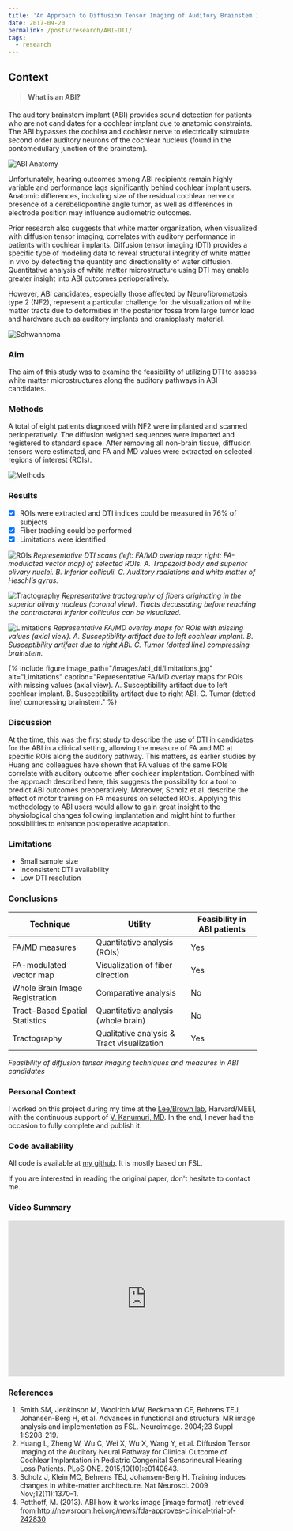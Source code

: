 ```yaml
---
title: 'An Approach to Diffusion Tensor Imaging of Auditory Brainstem Implant Candidates'
date: 2017-09-20
permalink: /posts/research/ABI-DTI/
tags:
  - research
---
```

## Context

> #### What is an ABI?

The auditory brainstem implant (ABI) provides sound detection for patients who are not candidates for a cochlear implant due to anatomic constraints.
The ABI bypasses the cochlea and cochlear nerve to electrically stimulate second order auditory neurons of the cochlear nucleus (found in the pontomedullary junction of the brainstem). 

![ABI Anatomy](/images/abi_dti/ABI_anatomy.gif "ABI Anatomy")

Unfortunately, hearing outcomes among ABI recipients remain highly variable and performance lags significantly behind cochlear implant users. Anatomic differences, including size of the residual cochlear nerve or presence of a cerebellopontine angle tumor, as well as differences in electrode position may influence audiometric outcomes. 

Prior research also suggests that white matter organization, when visualized with diffusion tensor imaging, correlates with auditory performance in patients with cochlear implants. Diffusion tensor imaging (DTI) provides a specific type of modeling data to reveal structural integrity of white matter in vivo by detecting the quantity and directionality of water diffusion. Quantitative analysis of white matter microstructure using DTI may enable greater insight into ABI outcomes perioperatively. 

However, ABI candidates, especially those affected by Neurofibromatosis type 2 (NF2), represent a particular challenge for the visualization of white matter tracts due to deformities in the posterior fossa from large tumor load and hardware such as auditory implants and cranioplasty material. 

![Schwannoma](/images/abi_dti/Schwannoma.gif "Schwannoma")

### Aim

The aim of this study was to examine the feasibility of utilizing DTI to assess white matter microstructures along the auditory pathways in ABI candidates. 

### Methods 

A total of eight patients diagnosed with NF2 were implanted and scanned perioperatively. The diffusion weighed sequences were imported and registered to standard space. After removing all non-brain tissue, diffusion tensors were estimated, and FA and MD values were extracted on selected regions of interest (ROIs). 

![Methods](/images/abi_dti/methods.jpg "Methods")

### Results

- [x] ROIs were extracted and DTI indices could be measured in 76% of subjects
- [x] Fiber tracking could be performed
- [x] Limitations were identified  

![ROIs](/images/abi_dti/ROIs.jpg "ROIs")
*Representative DTI scans (left: FA/MD overlap map; right: FA-modulated vector map) of selected ROIs. A. Trapezoid body and superior olivary nuclei. B. Inferior colliculi. C. Auditory radiations and white matter of Heschl’s gyrus.*

![Tractography](/images/abi_dti/Tracto.jpg "Tractography")
*Representative tractography of fibers originating in the superior olivary nucleus (coronal view). Tracts decussating before reaching the contralateral inferior colliculus can be visualized.*

![Limitations](/images/abi_dti/limitations.jpg "Limitations")
*Representative FA/MD overlay maps for ROIs with missing values (axial view). A. Susceptibility artifact due to left cochlear implant. B. Susceptibility artifact due to right ABI. C. Tumor (dotted line) compressing brainstem.*

{% include figure image_path="/images/abi_dti/limitations.jpg" alt="Limitations" caption="Representative FA/MD overlay maps for ROIs with missing values (axial view). A. Susceptibility artifact due to left cochlear implant. B. Susceptibility artifact due to right ABI. C. Tumor (dotted line) compressing brainstem." %}


### Discussion 

At the time, this was the first study to describe the use of DTI in candidates for the ABI in a clinical setting, allowing the measure of FA and MD at specific ROIs along the auditory pathway. This matters, as earlier studies by Huang and colleagues have shown that FA values of the same ROIs correlate with auditory outcome after cochlear implantation. Combined with the approach described here, this suggests the possibility for a tool to predict ABI outcomes preoperatively. Moreover, Scholz et al. describe the effect of motor training on FA measures on selected ROIs. Applying this methodology to ABI users would allow to gain great insight to the physiological changes following implantation and might hint to further possibilities to enhance postoperative adaptation. 

### Limitations
-	Small sample size
-	Inconsistent DTI availability
-	Low DTI resolution

### Conclusions

| **Technique** |	**Utility** | **Feasibility in ABI patients**|
|-------------|-------------|-------------|
|FA/MD measures	| Quantitative analysis (ROIs) |	Yes|
|FA-modulated vector map	 | Visualization of fiber direction	| Yes|
|Whole Brain Image Registration | Comparative analysis |	No|
|Tract-Based Spatial Statistics	| Quantitative analysis (whole brain)	| No|
|Tractography |	Qualitative analysis & Tract visualization	| Yes|

*Feasibility of diffusion tensor imaging techniques and measures in ABI candidates*

### Personal Context

I worked on this project during my time at the [Lee/Brown lab](https://scholar.harvard.edu/leebrownlab/home "Lee/Brown"), Harvard/MEEI, with the continuous support of [V. Kanumuri, MD](https://oto.hms.harvard.edu/people/vivek-kanumuri "V. Kanumuri"). In the end, I never had the occasion to fully complete and publish it. 

### Code availability

All code is available at [my github](https://github.com/MonsieurWave/DTI-Scripts "JK's Github"). It is mostly based on FSL. 

If you are interested in reading the original paper, don't hesitate to contact me. 

### Video Summary

<iframe width="560" height="315" src="https://www.youtube.com/embed/BhSW58XTr_8" frameborder="0" allow="accelerometer; autoplay; encrypted-media; gyroscope; picture-in-picture" allowfullscreen></iframe>

### References 

1. Smith SM, Jenkinson M, Woolrich MW, Beckmann CF, Behrens TEJ, Johansen-Berg H, et al. Advances in functional and structural MR image analysis and implementation as FSL. Neuroimage. 2004;23 Suppl 1:S208-219. 
2. Huang L, Zheng W, Wu C, Wei X, Wu X, Wang Y, et al. Diffusion Tensor Imaging of the Auditory Neural Pathway for Clinical Outcome of Cochlear Implantation in Pediatric Congenital Sensorineural Hearing Loss Patients. PLoS ONE. 2015;10(10):e0140643. 
3. Scholz J, Klein MC, Behrens TEJ, Johansen-Berg H. Training induces changes in white-matter architecture. Nat Neurosci. 2009 Nov;12(11):1370–1. 
4. Potthoff, M. (2013). ABI how it works image [image format]. retrieved from http://newsroom.hei.org/news/fda-approves-clinical-trial-of-242830
